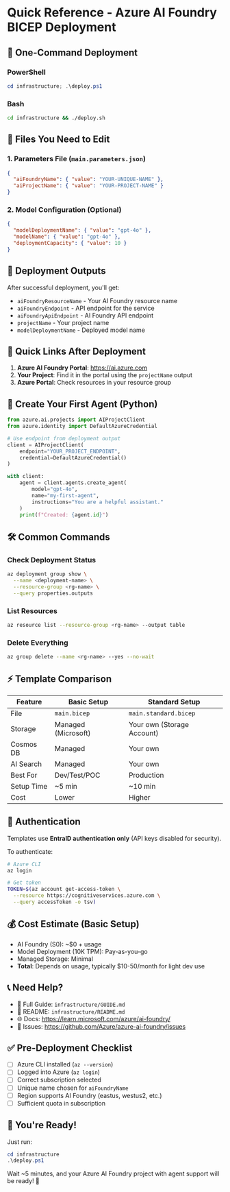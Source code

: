 # Quick Reference - Azure AI Foundry BICEP Deployment

## 🚀 One-Command Deployment

### PowerShell
```powershell
cd infrastructure; .\deploy.ps1
```

### Bash
```bash
cd infrastructure && ./deploy.sh
```

## 📝 Files You Need to Edit

### 1. Parameters File (`main.parameters.json`)
```json
{
  "aiFoundryName": { "value": "YOUR-UNIQUE-NAME" },
  "aiProjectName": { "value": "YOUR-PROJECT-NAME" }
}
```

### 2. Model Configuration (Optional)
```json
{
  "modelDeploymentName": { "value": "gpt-4o" },
  "modelName": { "value": "gpt-4o" },
  "deploymentCapacity": { "value": 10 }
}
```

## 🎯 Deployment Outputs

After successful deployment, you'll get:
- `aiFoundryResourceName` - Your AI Foundry resource name
- `aiFoundryEndpoint` - API endpoint for the service
- `aiFoundryApiEndpoint` - AI Foundry API endpoint
- `projectName` - Your project name
- `modelDeploymentName` - Deployed model name

## 🔗 Quick Links After Deployment

1. **Azure AI Foundry Portal**: https://ai.azure.com
2. **Your Project**: Find it in the portal using the `projectName` output
3. **Azure Portal**: Check resources in your resource group

## 🤖 Create Your First Agent (Python)

```python
from azure.ai.projects import AIProjectClient
from azure.identity import DefaultAzureCredential

# Use endpoint from deployment output
client = AIProjectClient(
    endpoint="YOUR_PROJECT_ENDPOINT",
    credential=DefaultAzureCredential()
)

with client:
    agent = client.agents.create_agent(
        model="gpt-4o",
        name="my-first-agent",
        instructions="You are a helpful assistant."
    )
    print(f"Created: {agent.id}")
```

## 🛠️ Common Commands

### Check Deployment Status
```bash
az deployment group show \
  --name <deployment-name> \
  --resource-group <rg-name> \
  --query properties.outputs
```

### List Resources
```bash
az resource list --resource-group <rg-name> --output table
```

### Delete Everything
```bash
az group delete --name <rg-name> --yes --no-wait
```

## ⚡ Template Comparison

| Feature | Basic Setup | Standard Setup |
|---------|-------------|----------------|
| File | `main.bicep` | `main.standard.bicep` |
| Storage | Managed (Microsoft) | Your own (Storage Account) |
| Cosmos DB | Managed | Your own |
| AI Search | Managed | Your own |
| Best For | Dev/Test/POC | Production |
| Setup Time | ~5 min | ~10 min |
| Cost | Lower | Higher |

## 🔐 Authentication

Templates use **EntraID authentication only** (API keys disabled for security).

To authenticate:
```bash
# Azure CLI
az login

# Get token
TOKEN=$(az account get-access-token \
  --resource https://cognitiveservices.azure.com \
  --query accessToken -o tsv)
```

## 💰 Cost Estimate (Basic Setup)

- AI Foundry (S0): ~$0 + usage
- Model Deployment (10K TPM): Pay-as-you-go
- Managed Storage: Minimal
- **Total**: Depends on usage, typically $10-50/month for light dev use

## 📞 Need Help?

- 📖 Full Guide: `infrastructure/GUIDE.md`
- 📘 README: `infrastructure/README.md`
- 🌐 Docs: https://learn.microsoft.com/azure/ai-foundry/
- 💬 Issues: https://github.com/Azure/azure-ai-foundry/issues

## ✅ Pre-Deployment Checklist

- [ ] Azure CLI installed (`az --version`)
- [ ] Logged into Azure (`az login`)
- [ ] Correct subscription selected
- [ ] Unique name chosen for `aiFoundryName`
- [ ] Region supports AI Foundry (eastus, westus2, etc.)
- [ ] Sufficient quota in subscription

## 🎉 You're Ready!

Just run:
```powershell
cd infrastructure
.\deploy.ps1
```

Wait ~5 minutes, and your Azure AI Foundry project with agent support will be ready! 🚀
